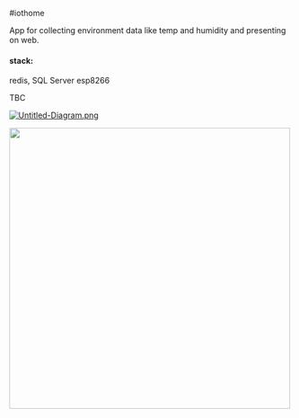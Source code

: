 #iothome

App for collecting environment data like temp and humidity and presenting on web. 

#### stack:

redis, SQL Server esp8266

TBC

[![Untitled-Diagram.png](https://i.postimg.cc/ZK3cp6JD/Untitled-Diagram.png)](https://postimg.cc/bsykjDDQ)

<img src="https://i.postimg.cc/cHyp0ZxD/Screenshot-from-2021-07-22-11-07-20.png" data-canonical-src="https://i.postimg.cc/cHyp0ZxD/Screenshot-from-2021-07-22-11-07-20.png" width="500" />
